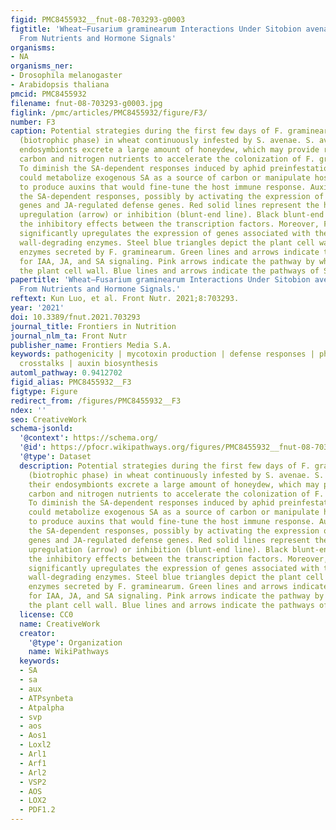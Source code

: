 ```yaml
---
figid: PMC8455932__fnut-08-703293-g0003
figtitle: 'Wheat–Fusarium graminearum Interactions Under Sitobion avenae Influence:
  From Nutrients and Hormone Signals'
organisms:
- NA
organisms_ner:
- Drosophila melanogaster
- Arabidopsis thaliana
pmcid: PMC8455932
filename: fnut-08-703293-g0003.jpg
figlink: /pmc/articles/PMC8455932/figure/F3/
number: F3
caption: Potential strategies during the first few days of F. graminearum infection
  (biotrophic phase) in wheat continuously infested by S. avenae. S. avenae and their
  endosymbionts excrete a large amount of honeydew, which may provide ready-to-use
  carbon and nitrogen nutrients to accelerate the colonization of F. graminearum.
  To diminish the SA-dependent responses induced by aphid preinfestation, F. graminearum
  could metabolize exogenous SA as a source of carbon or manipulate host physiology
  to produce auxins that would fine-tune the host immune response. Auxins may attenuate
  the SA-dependent responses, possibly by activating the expression of JA biosynthesis-related
  genes and JA-regulated defense genes. Red solid lines represent the hormone-mediated
  upregulation (arrow) or inhibition (blunt-end line). Black blunt-end lines represent
  the inhibitory effects between the transcription factors. Moreover, F. graminearum
  significantly upregulates the expression of genes associated with the plant cell
  wall-degrading enzymes. Steel blue triangles depict the plant cell wall-degrading
  enzymes secreted by F. graminearum. Green lines and arrows indicate the pathways
  for IAA, JA, and SA signaling. Pink arrows indicate the pathway by which IAA weakens
  the plant cell wall. Blue lines and arrows indicate the pathways of SA degradation.
papertitle: 'Wheat–Fusarium graminearum Interactions Under Sitobion avenae Influence:
  From Nutrients and Hormone Signals.'
reftext: Kun Luo, et al. Front Nutr. 2021;8:703293.
year: '2021'
doi: 10.3389/fnut.2021.703293
journal_title: Frontiers in Nutrition
journal_nlm_ta: Front Nutr
publisher_name: Frontiers Media S.A.
keywords: pathogenicity | mycotoxin production | defense responses | phytohormones
  crosstalks | auxin biosynthesis
automl_pathway: 0.9412702
figid_alias: PMC8455932__F3
figtype: Figure
redirect_from: /figures/PMC8455932__F3
ndex: ''
seo: CreativeWork
schema-jsonld:
  '@context': https://schema.org/
  '@id': https://pfocr.wikipathways.org/figures/PMC8455932__fnut-08-703293-g0003.html
  '@type': Dataset
  description: Potential strategies during the first few days of F. graminearum infection
    (biotrophic phase) in wheat continuously infested by S. avenae. S. avenae and
    their endosymbionts excrete a large amount of honeydew, which may provide ready-to-use
    carbon and nitrogen nutrients to accelerate the colonization of F. graminearum.
    To diminish the SA-dependent responses induced by aphid preinfestation, F. graminearum
    could metabolize exogenous SA as a source of carbon or manipulate host physiology
    to produce auxins that would fine-tune the host immune response. Auxins may attenuate
    the SA-dependent responses, possibly by activating the expression of JA biosynthesis-related
    genes and JA-regulated defense genes. Red solid lines represent the hormone-mediated
    upregulation (arrow) or inhibition (blunt-end line). Black blunt-end lines represent
    the inhibitory effects between the transcription factors. Moreover, F. graminearum
    significantly upregulates the expression of genes associated with the plant cell
    wall-degrading enzymes. Steel blue triangles depict the plant cell wall-degrading
    enzymes secreted by F. graminearum. Green lines and arrows indicate the pathways
    for IAA, JA, and SA signaling. Pink arrows indicate the pathway by which IAA weakens
    the plant cell wall. Blue lines and arrows indicate the pathways of SA degradation.
  license: CC0
  name: CreativeWork
  creator:
    '@type': Organization
    name: WikiPathways
  keywords:
  - SA
  - sa
  - aux
  - ATPsynbeta
  - Atpalpha
  - svp
  - aos
  - Aos1
  - Loxl2
  - Arl1
  - Arf1
  - Arl2
  - VSP2
  - AOS
  - LOX2
  - PDF1.2
---
```

